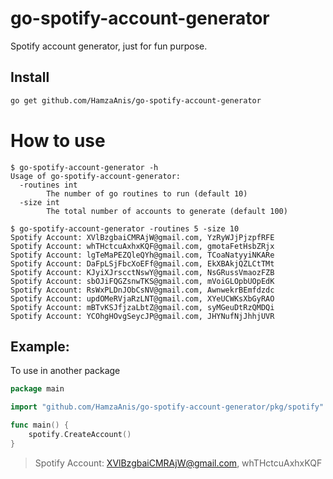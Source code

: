 # go-spotify-account-generator
Spotify account generator, just for fun purpose.

## Install
```sh
go get github.com/HamzaAnis/go-spotify-account-generator
```
# How to use

```properties
$ go-spotify-account-generator -h
Usage of go-spotify-account-generator:
  -routines int
    	The number of go routines to run (default 10)
  -size int
    	The total number of accounts to generate (default 100)

$ go-spotify-account-generator -routines 5 -size 10
Spotify Account: XVlBzgbaiCMRAjW@gmail.com, YzRyWJjPjzpfRFE
Spotify Account: whTHctcuAxhxKQF@gmail.com, gmotaFetHsbZRjx
Spotify Account: lgTeMaPEZQleQYh@gmail.com, TCoaNatyyiNKARe
Spotify Account: DaFpLSjFbcXoEFf@gmail.com, EkXBAkjQZLCtTMt
Spotify Account: KJyiXJrscctNswY@gmail.com, NsGRussVmaozFZB
Spotify Account: sbOJiFQGZsnwTKS@gmail.com, mVoiGLOpbUOpEdK
Spotify Account: RsWxPLDnJObCsNV@gmail.com, AwnwekrBEmfdzdc
Spotify Account: updOMeRVjaRzLNT@gmail.com, XYeUCWKsXbGyRAO
Spotify Account: mBTvKSJfjzaLbtZ@gmail.com, syMGeuDtRzQMDQi
Spotify Account: YCOhgHOvgSeycJP@gmail.com, JHYNufNjJhhjUVR
```
## Example: 

To use in another package
```go
package main

import "github.com/HamzaAnis/go-spotify-account-generator/pkg/spotify"

func main() {
	spotify.CreateAccount()
}

```

>Spotify Account: XVlBzgbaiCMRAjW@gmail.com, whTHctcuAxhxKQF
